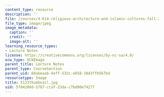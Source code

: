 ```yaml
---
content_type: resource
description: ''
file: /courses/4-614-religious-architecture-and-islamic-cultures-fall-2002/5f84200d5787ccaf23dac7bd00e74277_5123thumbnail.jpg
file_type: image/jpeg
image_metadata:
  caption: ''
  credit: ''
  image-alt: ''
learning_resource_types:
- Lecture Notes
license: https://creativecommons.org/licenses/by-nc-sa/4.0/
ocw_type: OCWImage
parent_title: Lecture Notes
parent_type: CourseSection
parent_uid: 68abeaab-4eff-532c-e858-18d3ffb567bd
resourcetype: Image
title: 5123thumbnail.jpg
uid: 5f84200d-5787-ccaf-23da-c7bd00e74277
---
```

